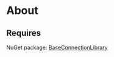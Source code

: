 ﻿# About


## Requires
NuGet package: [BaseConnectionLibrary](https://www.nuget.org/packages/BaseConnectionLibrary/)